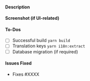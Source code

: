 #### Description

#### Screenshot (if UI-related)

#### To-Dos

- [ ] Successful build `yarn build`
- [ ] Translation keys `yarn i18n:extract`
- [ ] Database migration (if required)

#### Issues Fixed

- Fixes #XXXX
